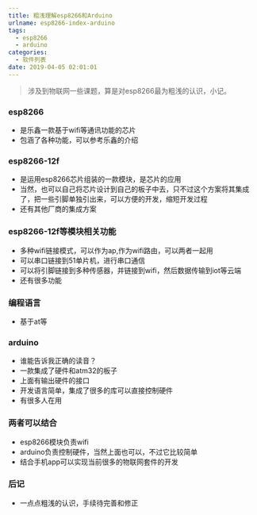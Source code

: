 ```yaml
---
title: 粗浅理解esp8266和Arduino
urlname: esp8266-index-arduino
tags:
  - esp8266
  - arduino
categories:
  - 软件列表
date: 2019-04-05 02:01:01
---
```

<!-- Hexo daybreak git vb.net 健康 博客设置 网络日志 软件列表 魔法书签 -->
<!--![图]() -->
<!--[]() -->

> 涉及到物联网一些课题，算是对esp8266最为粗浅的认识，小记。

<!-- more -->

### esp8266
- 是乐鑫一款基于wifi等通讯功能的芯片
- 包涵了各种功能，可以参考乐鑫的介绍
### esp8266-12f
- 是运用esp8266芯片组装的一款模块，是芯片的应用
- 当然，也可以自己将芯片设计到自己的板子中去，只不过这个方案将其集成了，把一些引脚单独引出来，可以方便的开发，缩短开发过程
- 还有其他厂商的集成方案
### esp8266-12f等模块相关功能
- 多种wifi链接模式，可以作为ap,作为wifi路由，可以两者一起用
- 可以串口链接到51单片机，进行串口通信
- 可以将引脚链接到多种传感器，并链接到wifi，然后数据传输到iot等云端
- 还有很多功能
### 编程语言
- 基于at等
### arduino
- 谁能告诉我正确的读音？
- 一款集成了硬件和atm32的板子
- 上面有输出硬件的接口
- 开发语言简单，集成了很多的库可以直接控制硬件
- 有很多人在用
### 两者可以结合
- esp8266模块负责wifi
- arduino负责控制硬件，当然上面也可以，不过它比较简单
- 结合手机app可以实现当前很多的物联网套件的开发

### 后记
- 一点点粗浅的认识，手续待完善和修正
